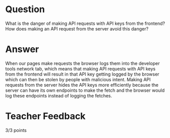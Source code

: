 # Question

What is the danger of making API requests with API keys from the frontend? How does making an API request from the server avoid this danger?

# Answer

When our pages make requests the browser logs them into the developer tools network tab, which means that making API requests with API keys from the frontend will result in that API key getting logged by the browser which can then be stolen by people with malicious intent. Making API requests from the server hides the API keys more efficiently because the server can have its own endpoints to make the fetch and the browser would log these endpoints instead of logging the fetches.

# Teacher Feedback

3/3 points
